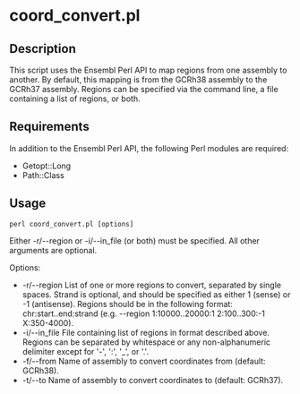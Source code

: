 # coord_convert.pl

## Description

This script uses the Ensembl Perl API to map regions from one assembly to another.  By default, this mapping is from the GCRh38 assembly to the GCRh37 assembly.  Regions can be specified via the command line, a file containing a list of regions, or both.

## Requirements

In addition to the Ensembl Perl API, the following Perl modules are required:
* Getopt::Long
* Path::Class

## Usage

    perl coord_convert.pl [options]

Either -r/--region or -i/--in_file (or both) must be specified.  All other arguments are optional.

Options:
* -r/--region   List of one or more regions to convert, separated by single spaces.  Strand is optional, and should be specified as either 1 (sense) or -1 (antisense).  Regions should be in the following format: chr:start..end:strand (e.g. --region 1:10000..20000:1 2:100..300:-1 X:350-4000).
* -i/--in_file	File containing list of regions in format described above.  Regions can be separated by whitespace or any non-alphanumeric delimiter except for '-', ':', '_', or '.'.
* -f/--from     Name of assembly to convert coordinates from (default: GCRh38).
* -t/--to       Name of assembly to convert coordinates to (default: GCRh37).